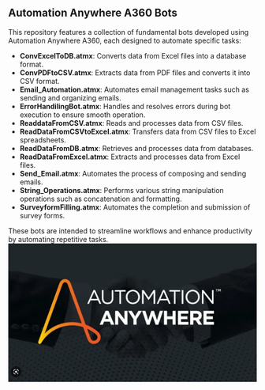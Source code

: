 ## Automation Anywhere A360 Bots

This repository features a collection of fundamental bots developed using Automation Anywhere A360, each designed to automate specific tasks:

- **ConvExcelToDB.atmx**: Converts data from Excel files into a database format.
- **ConvPDFtoCSV.atmx**: Extracts data from PDF files and converts it into CSV format.
- **Email_Automation.atmx**: Automates email management tasks such as sending and organizing emails.
- **ErrorHandilingBot.atmx**: Handles and resolves errors during bot execution to ensure smooth operation.
- **ReaddataFromCSV.atmx**: Reads and processes data from CSV files.
- **ReadDataFromCSVtoExcel.atmx**: Transfers data from CSV files to Excel spreadsheets.
- **ReadDataFromDB.atmx**: Retrieves and processes data from databases.
- **ReadDataFromExcel.atmx**: Extracts and processes data from Excel files.
- **Send_Email.atmx**: Automates the process of composing and sending emails.
- **String_Operations.atmx**: Performs various string manipulation operations such as concatenation and formatting.
- **SurveyformFilling.atmx**: Automates the completion and submission of survey forms.

These bots are intended to streamline workflows and enhance productivity by automating repetitive tasks.
![A360 Icon](https://github.com/Naveensmart48/Automation_Anywhere_Bots/blob/master/a360icon.jpg)


